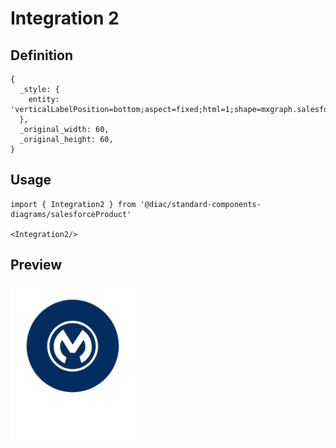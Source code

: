 # Integration 2

## Definition

```
{
  _style: { 
    entity: 'verticalLabelPosition=bottom;aspect=fixed;html=1;shape=mxgraph.salesforce.integration2;',
  },
  _original_width: 60,
  _original_height: 60,
}
```

## Usage

```
import { Integration2 } from '@diac/standard-components-diagrams/salesforceProduct'

<Integration2/>
```

## Preview

<img src="./integration-2.png" width="200"/>
